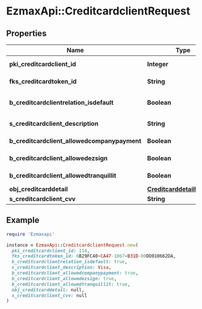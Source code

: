 # EzmaxApi::CreditcardclientRequest

## Properties

| Name | Type | Description | Notes |
| ---- | ---- | ----------- | ----- |
| **pki_creditcardclient_id** | **Integer** | The unique ID of the Creditcardclient | [optional] |
| **fks_creditcardtoken_id** | **String** | The creditcard token identifier | [optional] |
| **b_creditcardclientrelation_isdefault** | **Boolean** | Whether if it&#39;s the creditcardclient is the default one |  |
| **s_creditcardclient_description** | **String** | The description of the Creditcardclient |  |
| **b_creditcardclient_allowedcompanypayment** | **Boolean** | Whether if it&#39;s an allowedagencypayment |  |
| **b_creditcardclient_allowedezsign** | **Boolean** | Whether if it&#39;s an allowedroyallepageprotection |  |
| **b_creditcardclient_allowedtranquillit** | **Boolean** | Whether if it&#39;s an allowedtranquillit |  |
| **obj_creditcarddetail** | [**CreditcarddetailRequest**](CreditcarddetailRequest.md) |  |  |
| **s_creditcardclient_cvv** | **String** | The creditcard card CVV |  |

## Example

```ruby
require 'Ezmaxapi'

instance = EzmaxApi::CreditcardclientRequest.new(
  pki_creditcardclient_id: 114,
  fks_creditcardtoken_id: 6B29FC40-CA47-1067-B31D-00DD010662DA,
  b_creditcardclientrelation_isdefault: true,
  s_creditcardclient_description: Visa,
  b_creditcardclient_allowedcompanypayment: true,
  b_creditcardclient_allowedezsign: true,
  b_creditcardclient_allowedtranquillit: true,
  obj_creditcarddetail: null,
  s_creditcardclient_cvv: null
)
```

